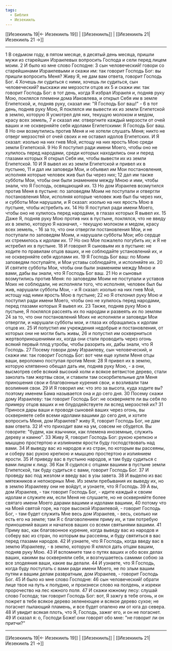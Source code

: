 ```yaml
---
tags:
  - Библия
  - Иезекииль
---
```

[[Иезекииль 19|← Иезекииль 19]] | [[Иезекииль]] | [[Иезекииль 21|Иезекииль 21 →]]

---
1 В седьмом году, в пятом месяце, в десятый день месяца, пришли мужи из старейшин Израилевых вопросить Господа и сели перед лицем моим.
2 И было ко мне слово Господне:
3 сын человеческий! говори со старейшинами Израилевыми и скажи им: так говорит Господь Бог: вы пришли вопросить Меня? Живу Я, не дам вам ответа, говорит Господь Бог.
4 Хочешь ли судиться с ними, хочешь ли судиться, сын человеческий? выскажи им мерзости отцов их
5 и скажи им: так говорит Господь Бог: в тот день, когда Я избрал Израиля и, подняв руку Мою, поклялся племени дома Иаковлева, и открыл Себя им в земле Египетской, и, подняв руку, сказал им: "Я Господь Бог ваш!" -
6 в тот день, подняв руку Мою, Я поклялся им вывести их из земли Египетской в землю, которую Я усмотрел для них, текущую молоком и медом, красу всех земель,
7 и сказал им: отвергните каждый мерзости от очей ваших и не оскверняйте себя идолами Египетскими: Я Господь Бог ваш.
8 Но они возмутились против Меня и не хотели слушать Меня; никто не отверг мерзостей от очей своих и не оставил идолов Египетских. И Я сказал: изолью на них гнев Мой, истощу на них ярость Мою среди земли Египетской.
9 Но Я поступил ради имени Моего, чтобы оно не хулилось перед народами, среди которых находились они и перед глазами которых Я открыл Себя им, чтобы вывести их из земли Египетской.
10 И Я вывел их из земли Египетской и привел их в пустыню,
11 и дал им заповеди Мои, и объявил им Мои постановления, исполняя которые человек жив был бы через них;
12 дал им также субботы Мои, чтобы они были знамением между Мною и ими, чтобы знали, что Я Господь, освящающий их.
13 Но дом Израилев возмутился против Меня в пустыне: по заповедям Моим не поступали и отвергли постановления Мои, исполняя которые человек жив был бы через них, и субботы Мои нарушали, и Я сказал: изолью на них ярость Мою в пустыне, чтобы истребить их.
14 Но Я поступил ради имени Моего, чтобы оно не хулилось перед народами, в глазах которых Я вывел их.
15 Даже Я, подняв руку Мою против них в пустыне, поклялся, что не введу их в землю, которую Я назначил, - текущую молоком и медом, красу всех земель, -
16 за то, что они отвергли постановления Мои, и не поступали по заповедям Моим, и нарушали субботы Мои; ибо сердце их стремилось к идолам их.
17 Но око Мое пожалело погубить их; и Я не истребил их в пустыне.
18 И говорил Я сыновьям их в пустыне: не ходите по правилам отцов ваших, и не соблюдайте установлений их, и не оскверняйте себя идолами их.
19 Я Господь Бог ваш: по Моим заповедям поступайте, и Мои уставы соблюдайте, и исполняйте их.
20 И святите субботы Мои, чтобы они были знамением между Мною и вами, дабы вы знали, что Я Господь Бог ваш.
21 Но и сыновья возмутились против Меня: по заповедям Моим не поступали и уставов Моих не соблюдали, не исполняли того, что исполняя, человек был бы жив, нарушали субботы Мои, - и Я сказал: изолью на них гнев Мой, истощу над ними ярость Мою в пустыне;
22 но Я отклонил руку Мою и поступил ради имени Моего, чтобы оно не хулилось перед народами, перед глазами которых Я вывел их.
23 Также, подняв руку Мою в пустыне, Я поклялся рассеять их по народам и развеять их по землям
24 за то, что они постановлений Моих не исполняли и заповеди Мои отвергли, и нарушали субботы мои, и глаза их обращались к идолам отцов их.
25 И попустил им учреждения недобрые и постановления, от которых они не могли быть живы,
26 и попустил им оскверниться жертвоприношениями их, когда они стали проводить через огонь всякий первый плод утробы, чтобы разорить их, дабы знали, что Я Господь.
27 Посему говори дому Израилеву, сын человеческий, и скажи им: так говорит Господь Бог: вот чем еще хулили Меня отцы ваши, вероломно поступая против Меня:
28 Я привел их в землю, которую клятвенно обещал дать им, подняв руку Мою, - а они, высмотрев себе всякий высокий холм и всякое ветвистое дерево, стали заколать там жертвы свои, и ставили там оскорбительные для Меня приношения свои и благовонные курения свои, и возливали там возлияния свои.
29 И Я говорил им: что это за высота, куда ходите вы? поэтому именем Бама называется она и до сего дня.
30 Посему скажи дому Израилеву: так говорит Господь Бог: не оскверняете ли вы себя по примеру отцов ваших и не блудодействуете ли вслед мерзостей их?
31 Принося дары ваши и проводя сыновей ваших через огонь, вы оскверняете себя всеми идолами вашими до сего дня, и хотите вопросить Меня, дом Израилев? живу Я, говорит Господь Бог, не дам вам ответа.
32 И что приходит вам на ум, совсем не сбудется. Вы говорите: "будем, как язычники, как племена иноземные, служить дереву и камню".
33 Живу Я, говорит Господь Бог: рукою крепкою и мышцею простертою и излиянием ярости буду господствовать над вами.
34 И выведу вас из народов и из стран, по которым вы рассеяны, и соберу вас рукою крепкою и мышцею простертою и излиянием ярости.
35 И приведу вас в пустыню народов, и там буду судиться с вами лицом к лицу.
36 Как Я судился с отцами вашими в пустыне земли Египетской, так буду судиться с вами, говорит Господь Бог.
37 И проведу вас под жезлом и введу вас в узы завета.
38 И выделю из вас мятежников и непокорных Мне. Из земли пребывания их выведу их, но в землю Израилеву они не войдут, и узнаете, что Я Господь.
39 А вы, дом Израилев, - так говорит Господь Бог, - идите каждый к своим идолам и служите им, если Меня не слушаете, но не оскверняйте более святаго имени Моего дарами вашими и идолами вашими,
40 потому что на Моей святой горе, на горе высокой Израилевой, - говорит Господь Бог, - там будет служить Мне весь дом Израилев, - весь, сколько ни есть его на земле; там Я с благоволением приму их, и там потребую приношений ваших и начатков ваших со всеми святынями вашими.
41 Приму вас, как благовонное курение, когда выведу вас из народов и соберу вас из стран, по которым вы рассеяны, и буду святиться в вас перед глазами народов.
42 И узнаете, что Я Господь, когда введу вас в землю Израилеву, - в землю, которую Я клялся дать отцам вашим, подняв руку Мою.
43 И вспомните там о путях ваших и обо всех делах ваших, какими вы оскверняли себя, и возгнушаетесь самими собою за все злодеяния ваши, какие вы делали.
44 И узнаете, что Я Господь, когда буду поступать с вами ради имени Моего, не по злым вашим путям и вашим делам развратным, дом Израилев, - говорит Господь Бог.
45 И было ко мне слово Господне:
46 сын человеческий! обрати лице твое на путь к полудню, и произнеси слово на полдень, и изреки пророчество на лес южного поля.
47 И скажи южному лесу: слушай слово Господа; так говорит Господь Бог: вот, Я зажгу в тебе огонь, и он пожрет в тебе всякое дерево зеленеющее и всякое дерево сухое; не погаснет пылающий пламень, и все будет опалено им от юга до севера.
48 И увидит всякая плоть, что Я, Господь, зажег его, и он не погаснет.
49 И сказал я: о, Господи Боже! они говорят обо мне: "не говорит ли он притчи?"

---
[[Иезекииль 19|← Иезекииль 19]] | [[Иезекииль]] | [[Иезекииль 21|Иезекииль 21 →]]